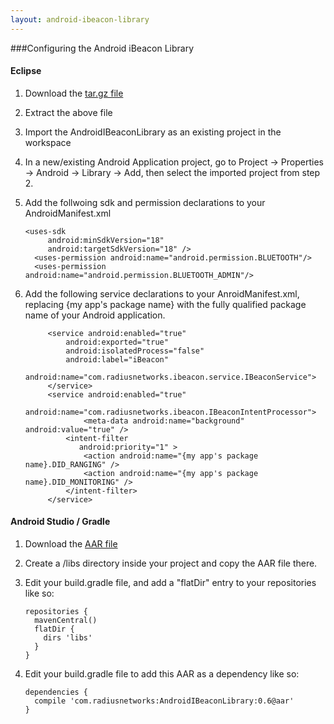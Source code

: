 ```yaml
---
layout: android-ibeacon-library
---
```


###Configuring the Android iBeacon Library


#### Eclipse 

1. Download the [tar.gz file](/ibeacon/android/download.html)
2. Extract the above file
3. Import the AndroidIBeaconLibrary as an existing project in the workspace
4. In a new/existing Android Application project, go to Project -> Properties -> Android -> Library -> Add, then select the imported project from step 2.
5. Add the follwoing sdk and permission declarations to your AndroidManifest.xml

   ```
   <uses-sdk
        android:minSdkVersion="18"
        android:targetSdkVersion="18" />
	 <uses-permission android:name="android.permission.BLUETOOTH"/>
	 <uses-permission android:name="android.permission.BLUETOOTH_ADMIN"/>
   ```

6. Add the following service declarations to your AnroidManifest.xml, replacing {my app's package name} with the fully qualified package name of your Android application.


   ```
		<service android:enabled="true"
         	android:exported="true"
         	android:isolatedProcess="false"
         	android:label="iBeacon"
         	android:name="com.radiusnetworks.ibeacon.service.IBeaconService">
		</service>    
		<service android:enabled="true" 
         	android:name="com.radiusnetworks.ibeacon.IBeaconIntentProcessor">
         		<meta-data android:name="background" android:value="true" />
			<intent-filter 
               android:priority="1" >
				<action android:name="{my app's package name}.DID_RANGING" />
				<action android:name="{my app's package name}.DID_MONITORING" />
			</intent-filter>
		</service>  
   ```

#### Android Studio / Gradle 

1. Download the [AAR file](/ibeacon/android/download.html)
2. Create a /libs directory inside your project and copy the AAR file there.
3. Edit your build.gradle file, and add a "flatDir" entry to your repositories like so:

   ```
   repositories {
     mavenCentral()
     flatDir {
       dirs 'libs'
     }
   }
   ```

4. Edit your build.gradle file to add this AAR as a dependency like so:

   ```
   dependencies {
     compile 'com.radiusnetworks:AndroidIBeaconLibrary:0.6@aar'
   }
   ```

